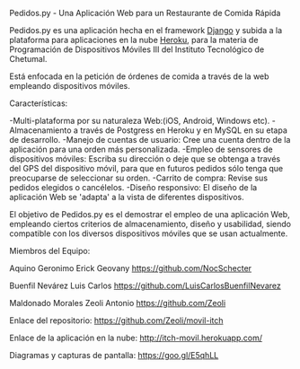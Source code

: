 Pedidos.py - Una Aplicación Web para un Restaurante de Comida Rápida

Pedidos.py es una aplicación hecha en el framework [Django](https://www.djangoproject.com/) y subida a la plataforma para aplicaciones en la nube [Heroku](https://www.heroku.com/), para la materia de Programación de Dispositivos Móviles III del Instituto Tecnológico de Chetumal.

Está enfocada en la petición de órdenes de comida a través de la web empleando dispositivos móviles.

Características:

-Multi-plataforma por su naturaleza Web:(iOS, Android, Windows etc).
-Almacenamiento a través de Postgress en Heroku y en MySQL en su etapa de desarrollo.
-Manejo de cuentas de usuario: Cree una cuenta dentro de la aplicación para una orden más personalizada.
-Empleo de sensores de dispositivos móviles: Escriba su dirección o deje que se obtenga a través del GPS del dispositivo móvil, para que en futuros pedidos sólo tenga que preocuparse de seleccionar su orden.
-Carrito de compra: Revise sus pedidos elegidos o cancélelos.
-Diseño responsivo: El diseño de la aplicación Web se 'adapta' a la vista de diferentes dispositivos.

El objetivo de Pedidos.py es el demostrar el empleo de una aplicación Web, empleando ciertos criterios de almacenamiento, diseño y usabilidad, siendo compatible con los diversos dispositivos móviles que se usan actualmente.

Miembros del Equipo:

Aquino Geronimo Erick Geovany
https://github.com/NocSchecter

Buenfil Nevárez Luis Carlos
https://github.com/LuisCarlosBuenfilNevarez

Maldonado Morales Zeoli Antonio
https://github.com/Zeoli

Enlace del repositorio:
https://github.com/Zeoli/movil-itch

Enlace de la aplicación en la nube:
http://itch-movil.herokuapp.com/

Diagramas y capturas de pantalla:
https://goo.gl/E5qhLL